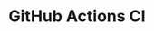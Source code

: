 # GitHub Actions CI
















































































































































































































































































































































































































































































































































































































































































































































































































































































































































































































































































































































































































































































































































































































































































































































































































































































































































































































































































































































































































































































































































































































































































































































